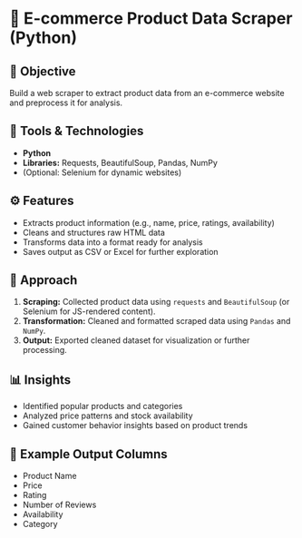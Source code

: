 # 🛒 E-commerce Product Data Scraper (Python)

## 📌 Objective
Build a web scraper to extract product data from an e-commerce website and preprocess it for analysis.

## 🧰 Tools & Technologies
- **Python**
- **Libraries:** Requests, BeautifulSoup, Pandas, NumPy
- (Optional: Selenium for dynamic websites)

## ⚙️ Features
- Extracts product information (e.g., name, price, ratings, availability)
- Cleans and structures raw HTML data
- Transforms data into a format ready for analysis
- Saves output as CSV or Excel for further exploration

## 🧠 Approach
1. **Scraping:** Collected product data using `requests` and `BeautifulSoup` (or Selenium for JS-rendered content).
2. **Transformation:** Cleaned and formatted scraped data using `Pandas` and `NumPy`.
3. **Output:** Exported cleaned dataset for visualization or further processing.

## 📊 Insights
- Identified popular products and categories
- Analyzed price patterns and stock availability
- Gained customer behavior insights based on product trends

## 📝 Example Output Columns
- Product Name  
- Price  
- Rating  
- Number of Reviews  
- Availability  
- Category  
